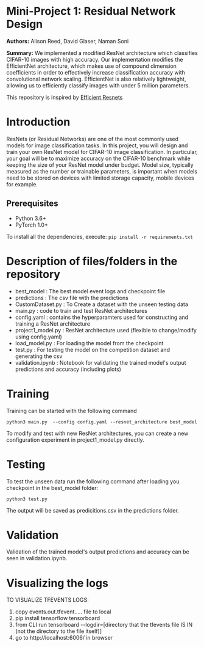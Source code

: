 # Mini-Project 1: Residual Network Design 
**Authors:** Alison Reed, David Glaser, Naman Soni

**Summary:** We implemented a modified ResNet architecture which classifies CIFAR-10 images with high accuracy. Our implementation modifies the EfficientNet architecture, which makes use of compound dimension coefficients in order to effectively increase classification accuracy with convolutional network scaling. EfficientNet is also relatively lightweight, allowing us to efficiently classify images with under 5 million parameters.

This repository is inspired by [Efficient Resnets](https://github.com/Nikunj-Gupta/Efficient_ResNets)

# Introduction 
ResNets (or Residual Networks) are one of the most commonly used models for image classification tasks. In this project, you will design and train your own ResNet model for CIFAR-10 image classification. In particular, your goal will be to maximize accuracy on the CIFAR-10 benchmark while keeping the size of your ResNet model under budget. Model size, typically measured as the number or trainable parameters, is important when models need to be stored on devices with limited storage capacity, mobile devices for example. 

## Prerequisites
- Python 3.6+
- PyTorch 1.0+

To install all the dependencies, execute: `pip install -r requirements.txt`

# Description of files/folders in the repository 
- best_model : The best model event logs and checkpoint file
- predictions : The csv file with the predictions
- CustomDataset.py : To Create a dataset with the unseen testing data
- main.py : code to train and test ResNet architectures 
- config.yaml : contains the hyperparamters used for constructing and training a ResNet architecture 
- project1_model.py : ResNet architecture used (flexible to change/modify using config.yaml)
- load_model.py : For loading the model from the checkpoint
- test.py : For testing the model on the competition dataset and generating the csv
- validation.ipynb : Notebook for validating the trained model's output predictions and accuracy (including plots)

# Training
Training can be started with the following command
```
python3 main.py  --config config.yaml --resnet_architecture best_model
```
To modify and test with new ResNet architectures, you can create a new configuration experiment in project1_model.py directly.

# Testing
To test the unseen data run the following command after loading you checkpoint in the best_model folder:
```
python3 test.py 
```
The output will be saved as predicitions.csv in the predictions folder.

# Validation
Validation of the trained model's output predictions and accuracy can be seen in validation.ipynb.

# Visualizing the logs
TO VISUALIZE TFEVENTS LOGS:
1. copy events.out.tfevent..... file to local
2. pip install tensorflow tensorboard
3. from CLI run tensorboard --logdir=[directory that the tfevents file IS IN (not the directory to the file itself)]
4. go to http://localhost:6006/ in browser

